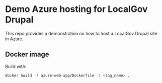 # Demo Azure hosting for LocalGov Drupal

This repo provides a demonstration on how to host a LocalGov Drupal site in Azure.

## Docker image

Build with:

```sh
docker build -f azure-web-app/Dockerfile -t <tag_name> .
```
